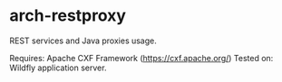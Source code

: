 # arch-restproxy
REST services and Java proxies usage.

Requires: Apache CXF Framework (https://cxf.apache.org/)
Tested on: Wildfly application server.
